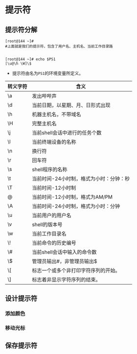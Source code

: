 # 提示符

## 提示符分解

```shell
[root@144 ~]# 
#上面就是我们的提示符，包含了用户名、主机名、当前工作目录路


[root@144 ~]# echo $PS1
[\u@\h \W]\$
```

- 提示符由名为`PS1`的环境变量所定义。

| 转义字符 | 含义                                    |
| -------- | --------------------------------------- |
| \a       | 发出哔哔声                              |
| \d       | 当前日期，以星期、月、日形式出现        |
| \h       | 机器主机名，不带域名                    |
| \H       | 完整主机名                              |
| \j       | 当前shell会话中进行的任务个数           |
| \l       | 当前终端设备的名称                      |
| \n       | 换行符                                  |
| \r       | 回车符                                  |
| \s       | shell程序的名称                         |
| \t       | 当前时间-24小时制，格式为小时：分钟：秒 |
| \T       | 当前时间-12小时制                       |
| \@       | 当前时间-12小时制，格式为AM/PM          |
| \A       | 当前时间-24小时制，格式为小时：分钟     |
| \u       | 当前用户的用户名                        |
| \v       | shell的版本号                           |
| \w       | 当前工作目录名                          |
| \\!      | 当前命令的历史编号                      |
| \\#      | 当前shell会话中输入的命令数             |
| \\$      | 管理员输出#，非管理员输出$              |
| \\[      | 标志一个或多个非打印字符序列的开始。    |
| \\]      | 标志着非显示字符序列的结束。            |

## 设计提示符

### 添加颜色

### 移动光标

## 保存提示符